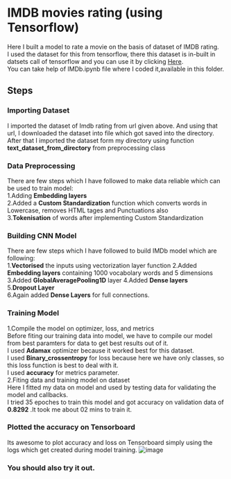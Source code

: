 # IMDB movies rating (using Tensorflow)

Here I built a model to rate a movie on the basis of dataset of IMDB rating.<br>
I used the dataset for this from tensorflow, there this dataset is in-built in datsets call of tensorflow and you can use it by clicking [Here](https://ai.stanford.edu/~amaas/data/sentiment/aclImdb_v1.tar.gz).<br>
You can take help of IMDb.ipynb file where I coded it,available in this folder.<br>

## Steps
### Importing Dataset
I imported the dataset of Imdb rating from url given above. And using that url, I downloaded the dataset into file which got saved into the directory. After that I imported the dataset form my directory using function **text_dataset_from_directory** from preprocessing class <br>

### Data Preprocessing
There are few steps which I have followed to make data reliable which can be used to train model:<br>
1.Adding **Embedding layers**<br>
2.Added a **Custom Standardization** function which converts words in Lowercase, removes HTML tages and Punctuations also<br>
3.**Tokenisation** of words after implementing Custom Standardization<br>

### Building CNN Model
There are few steps which I have followed to build IMDb model which are following:<br>
1.**Vectorised** the inputs using vectorization layer function
2.Added **Embedding layers** containing 1000 vocabolary words and 5 dimensions<br>
3.Added **GlobalAveragePooling1D** layer
4.Added **Dense layers**<br>
5.**Dropout Layer**<br>
6.Again added **Dense Layers** for full connections.

### Training Model
1.Compile the model on optimizer, loss, and metrics<br>
Before fiting our training data into model, we have to compile our model from best paramters for data to get best results out of it.<br>
  I used **Adamax** optimizer because it worked best for this dataset.<br>
  I used **Binary_crossentropy** for loss because here we have only classes, so this loss function is best to deal with it.<br>
  I used **accuracy** for metrics parameter.<br>
2.Fiting data and training model on dataset<br>
  Here I fitted my data on model and used by testing data for validating the model and callbacks.<br>
  I tried 35 epoches to train this model and got accuracy on validation data of **0.8292** .It took me about 02 mins to train it.<br>
  
### Plotted the accuracy on Tensorboard
Its awesome to plot accuracy and loss on Tensorboard simply using the logs which get created during model training.
![image](https://drive.google.com/file/d/12wNesc9nRPAQMvv4emZQhQkNzMB3xt4x/view?usp=sharing)

### You should also try it out. 

